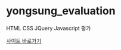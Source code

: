 # yongsung_evaluation
HTML CSS JQuery Javascript 평가


[사이트 바로가기](https://leeyongsung.github.io/yongsung_evaluation/)
